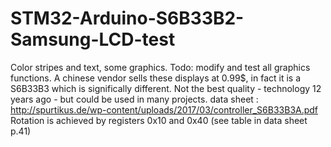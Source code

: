 # STM32-Arduino-S6B33B2-Samsung-LCD-test
Color stripes and text, some graphics. Todo: modify and test all graphics functions.
A chinese vendor sells these displays at 0.99$, in fact it is a S6B33B3 which is significally different.
Not the best quality - technology 12 years ago - but could be used in many projects. 
data sheet : http://spurtikus.de/wp-content/uploads/2017/03/controller_S6B33B3A.pdf
Rotation is achieved by registers 0x10 and 0x40 (see table in data sheet p.41)
